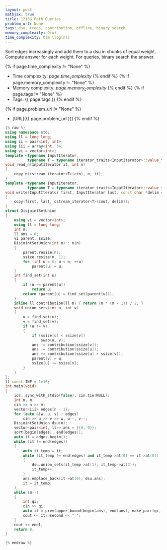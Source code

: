 ```yaml
---
layout: post
mathjax: true
title: 1213G Path Queries
problem_url: None
tags: dsu, trees, contribution, offline, binary_search
memory_complexity: O(n)
time_complexity: O(m \log(n))
---
```


Sort edges increasingly and add them to a dsu in chunks of equal weight.
Compute answer for each weight.
For queries, binary search the answer.


{% if page.time_complexity != "None" %}
- Time complexity: ${{ page.time_complexity }}$
{% endif %}
{% if page.memory_complexity != "None" %}
- Memory complexity: ${{ page.memory_complexity }}$
{% endif %}
{% if page.tags != "None" %}
- Tags: {{ page.tags }}
{% endif %}

{% if page.problem_url != "None" %}
- [URL]({{ page.problem_url }})
{% endif %}

```cpp
{% raw %}
using namespace std;
using ll = long long;
using ii = pair<int, int>;
using iii = array<int, 3>;
using vi = vector<int>;
template <typename InputIterator,
          typename T = typename iterator_traits<InputIterator>::value_type>
void read_n(InputIterator it, int n)
{
    copy_n(istream_iterator<T>(cin), n, it);
}
template <typename InputIterator,
          typename T = typename iterator_traits<InputIterator>::value_type>
void write(InputIterator first, InputIterator last, const char *delim = "\n")
{
    copy(first, last, ostream_iterator<T>(cout, delim));
}
struct DisjointSetUnion
{
    using vi = vector<int>;
    using ll = long long;
    int n;
    ll ans = 0;
    vi parent, ssize;
    DisjointSetUnion(int n) : n(n)
    {
        parent.resize(n);
        ssize.resize(n, 1);
        for (int u = 0; u < n; ++u)
            parent[u] = u;
    }
    int find_set(int u)
    {
        if (u == parent[u])
            return u;
        return (parent[u] = find_set(parent[u]));
    }
    inline ll contribution(ll m) { return (m * (m - 1)) / 2; }
    void union_sets(int u, int v)
    {
        u = find_set(u);
        v = find_set(v);
        if (u != v)
        {
            if (ssize[u] < ssize[v])
                swap(u, v);
            ans -= contribution(ssize[v]);
            ans -= contribution(ssize[u]);
            ans += contribution(ssize[u] + ssize[v]);
            parent[v] = u;
            ssize[u] += ssize[v];
        }
    }
};
ll const INF = 1e16;
int main(void)
{
    ios::sync_with_stdio(false), cin.tie(NULL);
    int n, m;
    cin >> n >> m;
    vector<iii> edges(n - 1);
    for (auto &[w, u, v] : edges)
        cin >> u >> v >> w, u--, v--;
    DisjointSetUnion dsu(n);
    vector<pair<int, ll>> ans = {{0, 0}};
    sort(begin(edges), end(edges));
    auto it = edges.begin();
    while (it != end(edges))
    {
        auto it_temp = it;
        while (it_temp != end(edges) and it_temp->at(0) == it->at(0))
        {
            dsu.union_sets(it_temp->at(1), it_temp->at(2));
            it_temp++;
        }
        ans.emplace_back(it->at(0), dsu.ans);
        it = it_temp;
    }
    while (m--)
    {
        int qi;
        cin >> qi;
        auto it = prev(upper_bound(begin(ans), end(ans), make_pair(qi, INF)));
        cout << it->second << " ";
    }
    cout << endl;
    return 0;
}

{% endraw %}
```